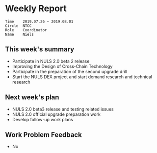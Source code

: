 # Weekly Report 
```
Time	2019.07.26 ~ 2019.08.01
Circle	NTCC
Role	Coordinator
Name	Niels
```
## This week's summary
- Participate in NULS 2.0 beta 2 release
- Improving the Design of Cross-Chain Technology
- Participate in the preparation of the second upgrade drill
- Start the NULS DEX project and start demand research and technical research
## Next week's plan
- NULS 2.0 beta3 release and testing related issues
- NULS 2.0 official upgrade preparation work
- Develop follow-up work plans
## Work Problem Feedback
- No

